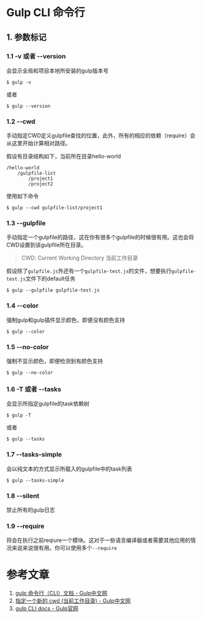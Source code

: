 # Gulp CLI 命令行

## 1. 参数标记

### 1.1 -v 或者 --version
会显示全局和项目本地所安装的gulp版本号

    $ gulp -v

或者

    $ gulp --version

### 1.2 --cwd <dir path>
手动指定CWD定义gulpfile查找的位置，此外，所有的相应的依赖（require）会从这里开始计算相对路径。

假设有目录结构如下，当前所在目录hello-world

    /hello-world
        /gulpfile-list
            /project1
            /project2

使用如下命令

    $ gulp --cwd gulpfile-list/project1

### 1.3 --gulpfile <gulpfile path>
手动指定一个gulpfile的路径，这在你有很多个gulpfile的时候很有用。这也会将CWD设置到该gulpfile所在目录。

> CWD: Current Working Directory 当前工作目录

假设除了`gulpfile.js`外还有一个`gulpfile-test.js`的文件，想要执行`gulpfile-test.js`文件下的default任务

    $ gulp --gulpfile gulpfile-test.js

### 1.4 --color
强制gulp和gulp插件显示颜色，即便没有颜色支持

    $ gulp --color

### 1.5 --no-color
强制不显示颜色，即便检测到有颜色支持

    $ gulp --no-color

### 1.6 -T 或者 --tasks
会显示所指定gulpfile的task依赖树

    $ gulp -T

或者

    $ gulp --tasks

### 1.7 --tasks-simple
会以纯文本的方式显示所载入的gulpfile中的task列表

    $ gulp --tasks-simple

### 1.8 --silent
禁止所有的gulp日志

### 1.9 --require
将会在执行之前reqiure一个模块。这对于一些语言编译器或者需要其他应用的情况来说来说很有用。你可以使用多个`--require`

# 参考文章
1. [gulp 命令行（CLI）文档 - Gulp中文网](http://www.gulpjs.com.cn)
2. [指定一个新的 cwd (当前工作目录) - Gulp中文网](http://www.gulpjs.com.cn/docs/recipes/specifying-a-cwd/)
3. [gulp CLI docs - Gulp官网](https://github.com/gulpjs/gulp/blob/master/docs/CLI.md)
